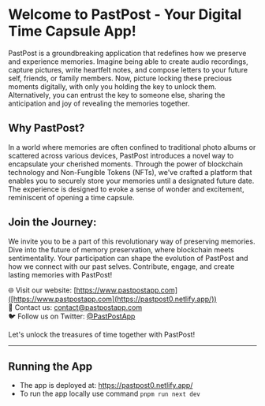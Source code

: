 # Welcome to PastPost - Your Digital Time Capsule App!

PastPost is a groundbreaking application that redefines how we preserve and experience memories. Imagine being able to create audio recordings, capture pictures, write heartfelt notes, and compose letters to your future self, friends, or family members. Now, picture locking these precious moments digitally, with only you holding the key to unlock them. Alternatively, you can entrust the key to someone else, sharing the anticipation and joy of revealing the memories together.

## Why PastPost?

In a world where memories are often confined to traditional photo albums or scattered across various devices, PastPost introduces a novel way to encapsulate your cherished moments. Through the power of blockchain technology and Non-Fungible Tokens (NFTs), we've crafted a platform that enables you to securely store your memories until a designated future date. The experience is designed to evoke a sense of wonder and excitement, reminiscent of opening a time capsule.

## **Join the Journey:**

We invite you to be a part of this revolutionary way of preserving memories. Dive into the future of memory preservation, where blockchain meets sentimentality. Your participation can shape the evolution of PastPost and how we connect with our past selves. Contribute, engage, and create lasting memories with PastPost!

🌐 Visit our website: [https://www.pastpostapp.com]([https://www.pastpostapp.com](https://pastpost0.netlify.app/))  
📧 Contact us: contact@pastpostapp.com  
🐦 Follow us on Twitter: [@PastPostApp](https://twitter.com/PastPostApp)  

Let's unlock the treasures of time together with PastPost!

---
## Running the App
- The app is deployed at: https://pastpost0.netlify.app/
- To run the app locally use command `pnpm run next dev`
